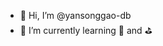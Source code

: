 - 👋 Hi, I’m @yansonggao-db
- 🌱 I’m currently learning 🎾 and ⛳️

<!---
yansonggao-db/yansonggao-db is a ✨ special ✨ repository because its `README.md` (this file) appears on your GitHub profile.
You can click the Preview link to take a look at your changes.
--->
